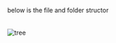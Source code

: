below is the file and folder structor
</br>
</br>
</br>
![tree](https://github.com/dustinwloring1988/npm/blob/main/tree.PNG)

